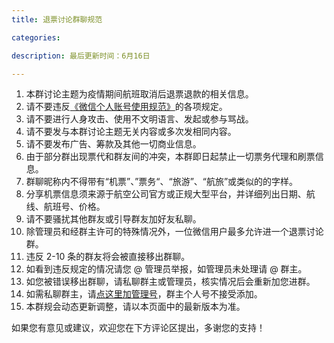 ```yaml
---
title: 退票讨论群聊规范

categories:

description: 最后更新时间：6月16日

---
```


1. 本群讨论主题为疫情期间航班取消后退票退款的相关信息。
2. 请不要违反[《微信个人账号使用规范》](https://kf.qq.com/faq/120813euEJVf160303a2ueAV.html)的各项规定。
3. 请不要进行人身攻击、使用不文明语言、发起或参与骂战。
4. 请不要发与本群讨论主题无关内容或多次发相同内容。
5. 请不要发布广告、筹款及其他一切商业信息。
6. 由于部分群出现票代和群友间的冲突，本群即日起禁止一切票务代理和刷票信息。
7. 群聊昵称内不得带有“机票”、”票务“、“旅游”、“航旅”或类似的的字样。
8. 分享机票信息须来源于航空公司官方或正规大型平台，并详细列出日期、航线、航班号、价格。
9. 请不要骚扰其他群友或引导群友加好友私聊。
10. 除管理员和经群主许可的特殊情况外，一位微信用户最多允许进一个退票讨论群。
11. 违反 2-10 条的群友将会被直接移出群聊。
12. 如看到违反规定的情况请您 @ 管理员举报，如管理员未处理请 @ 群主。
13. 如您被错误移出群聊，请私聊群主或管理员，核实情况后会重新加您进群。
14. 如需私聊群主，请[点这里加管理号](https://i.loli.net/2020/06/11/8kM2TWZ3btdJY1j.jpg)，群主个人号不接受添加。
15. 本群规会动态更新调整，请以本页面中的最新版本为准。

如果您有意见或建议，欢迎您在下方评论区提出，多谢您的支持！